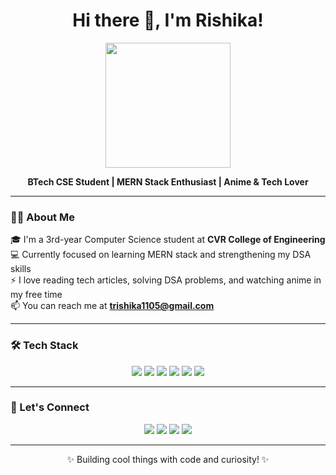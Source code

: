<h1 align="center">Hi there 👋, I'm Rishika!</h1>
<p align="center">
  <img src="https://media2.giphy.com/media/v1.Y2lkPTc5MGI3NjExZ2pnbHFpdzQxaGZxNDJ6YzNjZnhueHlhbnVja3R0M2E2a2NqeGZuOSZlcD12MV9pbnRlcm5hbF9naWZfYnlfaWQmY3Q9cw/aIJDrOomj81MQZz2uO/giphy.gif" width="200" />
</p>

<p align="center">
  <b>BTech CSE Student | MERN Stack Enthusiast | Anime & Tech Lover</b>
</p>

---

### 👩‍💻 About Me

🎓 I'm a 3rd-year Computer Science student at **CVR College of Engineering**    
💻 Currently focused on learning MERN stack and strengthening my DSA skills    
⚡ I love reading tech articles, solving DSA problems, and watching anime in my free time  
📫 You can reach me at **trishika1105@gmail.com**  

---

### 🛠️ Tech Stack

<p align="center">
  <img src="https://img.shields.io/badge/Java-007396?style=for-the-badge&logo=java&logoColor=white"/>
  <img src="https://img.shields.io/badge/Python-3776AB?style=for-the-badge&logo=python&logoColor=white"/>
  <img src="https://img.shields.io/badge/JavaScript-F7DF1E?style=for-the-badge&logo=javascript&logoColor=black"/>
  <img src="https://img.shields.io/badge/React-20232A?style=for-the-badge&logo=react&logoColor=61DAFB"/>
  <img src="https://img.shields.io/badge/HTML5-E34F26?style=for-the-badge&logo=html5&logoColor=white"/>
  <img src="https://img.shields.io/badge/CSS3-1572B6?style=for-the-badge&logo=css3&logoColor=white"/>
</p>

---

### 🔗 Let's Connect

<p align="center">
  <a href="mailto:trishika1105@gmail.com"><img src="https://img.shields.io/badge/-Gmail-D14836?style=for-the-badge&logo=gmail&logoColor=white"></a>
  <a href="https://in.linkedin.com/in/teenati-rishika/"><img src="https://img.shields.io/badge/-LinkedIn-0077B5?style=for-the-badge&logo=linkedin&logoColor=white"></a>
  <a href="https://github.com/Trishi-05"><img src="https://img.shields.io/badge/-GitHub-181717?style=for-the-badge&logo=github&logoColor=white"></a>
    <a href="https://leetcode.com/trishi_05/"><img src="https://img.shields.io/badge/-LeetCode-FFA116?style=for-the-badge&logo=LeetCode&logoColor=black"></a>
</p>

---

<p align="center">✨ Building cool things with code and curiosity! ✨</p>
